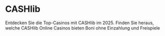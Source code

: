 # CASHlib
Entdecken Sie die Top-Casinos mit CASHlib im 2025. Finden Sie heraus, welche CASHlib Online Casinos bieten Boni ohne Einzahlung und Freispiele
